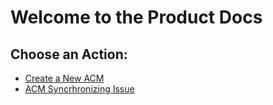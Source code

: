 # Welcome to the Product Docs

## Choose an Action:

- [Create a New ACM](./create-acm.md)
- [ACM Syncrhronizing Issue](./sync_issue.md)
